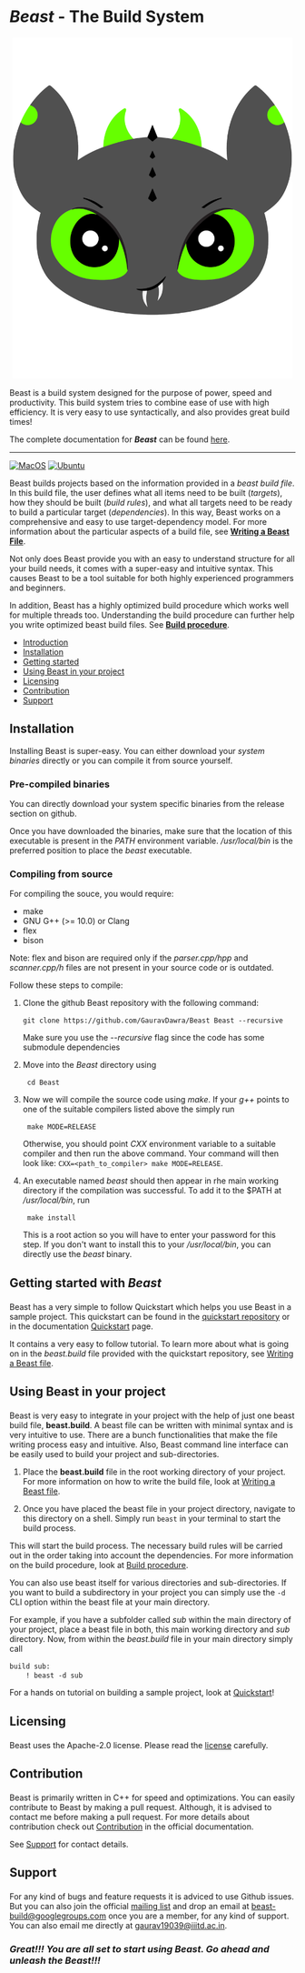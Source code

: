 # <p id="beast-the-build-system"></p> ***Beast*** - The Build System
<p align="center">
<img style="align: center;" src="resources/logo/logo.png" title="Logo" height="600px"  /></p>
Beast is a build system designed for the purpose of power,
speed and productivity. This build system tries to combine ease 
of use with high efficiency. It is very easy to use syntactically,
and also provides great build times!

The complete documentation for ***Beast*** can be found [here](https://gauravdawra.github.io/Beast-docs/).

---

[![MacOS](https://github.com/GauravDawra/Beast/actions/workflows/mac_build.yml/badge.svg)](https://github.com/GauravDawra/Beast/actions?query=workflow%3AMacOS)
[![Ubuntu](https://github.com/GauravDawra/Beast/actions/workflows/ubuntu_build.yml/badge.svg)](https://github.com/GauravDawra/Beast/actions?query=workflow%3AUbuntu)

Beast builds projects based on the information provided in a *beast build file*. In this build file, the user defines what all items need to be built (*targets*), how they should be built (*build rules*), and what all targets need to be ready to build a particular target (*dependencies*). In this way, Beast works on a comprehensive and easy to use target-dependency model. For more information about the particular aspects of a build file, see [**Writing a Beast File**](https://gauravdawra.github.io/Beast-docs/mainDocs/writingABeastFile).

Not only does Beast provide you with an easy to understand structure for all your build needs, it comes with a super-easy and intuitive syntax. This causes Beast to be a tool suitable for both highly experienced programmers and beginners.

In addition, Beast has a highly optimized build procedure which works well for multiple threads too. Understanding the build procedure can further help you write optimized beast build files. See [**Build procedure**](https://gauravdawra.github.io/Beast-docs/mainDocs/buildProcedure).

- [Introduction](#beast-the-build-system)
- [Installation](#installation)
- [Getting started](#getting-started)
- [Using Beast in your project](#using-beast-in-project)
- [Licensing](#licensing)
- [Contribution](#contribution)
- [Support](#support)

## <p id="installation"></p>Installation


Installing Beast is super-easy. You can either download your *system binaries* directly or you can compile it from source yourself. 

### Pre-compiled binaries
You can directly download your system specific binaries from the release section on github.

Once you have downloaded the binaries, make sure that the location of this executable is present in the *PATH* environment variable. */usr/local/bin* is the preferred position to place the *beast* executable.

### Compiling from source
For compiling the souce, you would require:
- make
- GNU G++ (>= 10.0) or Clang
- flex
- bison

Note: flex and bison are required only if the *parser.cpp/hpp* and *scanner.cpp/h* files are not present in your source code or is outdated.

Follow these steps to compile:
1. Clone the github Beast repository with the following command:
   ```
   git clone https://github.com/GauravDawra/Beast Beast --recursive
   ``` 
   Make sure you use the *--recursive* flag since the code has some submodule dependencies
    
2. Move into the *Beast* directory using 

        cd Beast
3. Now we will compile the source code using *make*. If your *g++* points to one of the suitable compilers listed above the simply run 
    
        make MODE=RELEASE 

    Otherwise, you should point *CXX* environment variable to a suitable compiler and then run the above command. Your command will then look like: `CXX=<path_to_compiler> make MODE=RELEASE`.
4. An executable named *beast* should then appear in rhe main working directory if the compilation was successful. To add it to the $PATH at */usr/local/bin*, run 
    
        make install
    
    This is a root action so you will have to enter your password for this step. If you don't want to install this to your */usr/local/bin*, you can directly use the *beast* binary.

## <p id="getting-started">Getting started with ***Beast***</p>
Beast has a very simple to follow Quickstart which helps you use Beast in a sample project. This quickstart can be found in the [quickstart repository](https://github.com/GauravDawra/Beast-quickstart) or in the documentation [Quickstart](https://gauravdawra.github.io/Beast-docs/quickStart/beast-quickstart) page.

It contains a very easy to follow tutorial. To learn more about what is going on in the *beast.build* file provided with the quickstart repository, see [Writing a Beast file](https://gauravdawra.github.io/Beast-docs/mainDocs/writingABeastFile).


## <p id="using-beast-in-project"> Using Beast in your project </p>

Beast is very easy to integrate in your project with the help of just one beast build file, **beast.build**. A beast file can be written with minimal syntax and is very intuitive to use. There are a bunch functionalities that make the file writing process easy and intuitive. Also, Beast command line interface can be easily used to build your project and sub-directories.

1. Place the **beast.build** file in the root working directory of your project. For more information on how to write the build file, look at [Writing a Beast file](https://gauravdawra.github.io/Beast-docs/mainDocs/writingABeastFile).

2. Once you have placed the beast file in your project directory, navigate to this directory on a shell. Simply run `beast` in your terminal to start the build process.

This will start the build process. The necessary build rules will be carried out in the order taking into account the dependencies. For more information on the build procedure, look at [Build procedure](https://gauravdawra.github.io/Beast-docs/mainDocs/buildProcedure).

You can also use beast itself for various directories and sub-directories. If you want to build a subdirectory in your project you can simply use the `-d` CLI option within the beast file at your main directory.

For example, if you have a subfolder called *sub* within the main directory of your project, place a beast file in both, this main working directory and *sub* directory. Now, from within the *beast.build* file in your main directory simply call
```
build sub:
    ! beast -d sub
```

For a hands on tutorial on building a sample project, look at [Quickstart](https://gauravdawra.github.io/Beast-docs/quickStart/beast-quickstart)!

## <p id="licensing"> Licensing </p>
Beast uses the Apache-2.0 license. Please read the [license](https://github.com/GauravDawra/Beast/blob/master/LICENSE) carefully.

## <p id="contribution">Contribution</p>
Beast is primarily written in C++ for speed and optimizations. You can easily contribute to Beast by making a pull request. Although, it is advised to contact me before making a pull request. For more details about contribution check out [Contribution](https://gauravdawra.github.io/Beast-docs/contribute/) in the official documentation.

See [Support](#support) for contact details.

## <p id="support"> Support </p>
For any kind of bugs and feature requests it is adviced to use Github issues. But you can also join the official [mailing list](https://groups.google.com/g/beast-build) and drop an email at beast-build@googlegroups.com once you are a member, for any kind of support. You can also email me directly at gaurav19039@iiitd.ac.in.

### *Great!!! You are all set to start using Beast. Go ahead and unleash the Beast!!!*